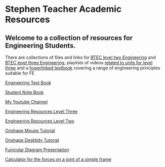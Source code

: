 # Stephen **T**eacher **A**cademic **R**esources

## Welcome to a collection of resources for Engineering Students.



There are collections of files and links for [BTEC level two Engineering](https://www.pearltrees.com/t/level-two-btec-firsts/id32899932) and [BTEC level three Engineering](https://www.pearltrees.com/t/fe-btec-engineering/id18194064), playlists of videos [related to units for level three](https://www.youtube.com/channel/UCkUteM1llAK8h7A5jzsCnKQ/playlists) and a [hyperlinked textbook](https://hwh.stephenteacher.com/txtbook.html) covering a range of engineering principles suitable for FE <br>

[Engineering Text Book](https://hwh.stephenteacher.com/txtbook.html)<br>

[Student Note Book](https://hwh.stephenteacher.com/STAR%20Notes.html)<br>

[My Youtube Channel](https://www.youtube.com/channel/UCkUteM1llAK8h7A5jzsCnKQ/playlists)

[Engineering Resources Level Three](https://www.pearltrees.com/t/fe-btec-engineering/id18194064)<br>

[Engineering Resources Level Two](https://www.pearltrees.com/t/level-two-btec-firsts/id32899932)<br>

[Onshape Mouse Tutorial](https://hwh.stephenteacher.com/Onshape%20Mouse%20Tutorial.html)

[Onshape Desktidy Tutorial](https://hwh.stephenteacher.com/Onshape%20desk%20tidy%20tutorial.html)

[Funicular Diagram Presentation](https://hwh.stephenteacher.com/howtoFunincular.html)

[Calculator for the forces on a joint of a simple frame](https://hwh.stephenteacher.com/Simple%20Frame%20Calc.html)

